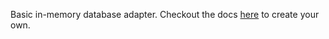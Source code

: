 Basic in-memory database adapter. Checkout the docs [here](http://meshjs.herokuapp.com/docs/database-adapters) to create your own.

